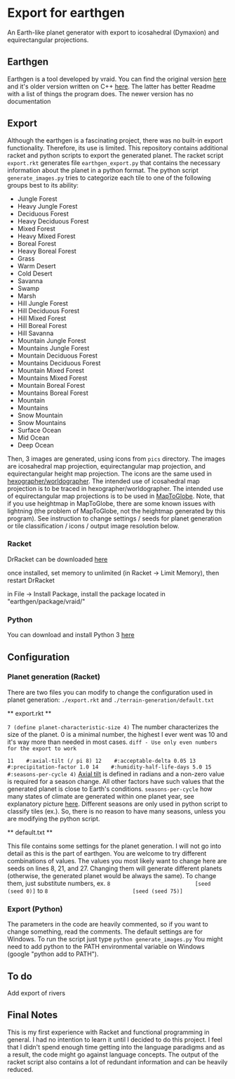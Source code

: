 Export for earthgen
=
An Earth-like planet generator with export to icosahedral (Dymaxion) and equirectangular projections.

Earthgen
-
Earthgen is a tool developed by vraid. You can find the original version [here](https://github.com/vraid/earthgen) and it's older version written on C++ [here](https://github.com/vraid/earthgen-old). The latter has better Readme with a list of things the program does. The newer version has no documentation

Export
-
Although the earthgen is a fascinating project, there was no built-in export functionality. Therefore, its use is limited. This repository contains additional racket and python scripts to export the generated planet. The racket script
`export.rkt` generates file `earthgen_export.py` that contains the necessary information about the planet in a python format. The python script `generate_images.py` tries to categorize each tile to one of the following groups best to its ability:

- Jungle Forest
- Heavy Jungle Forest
- Deciduous Forest
- Heavy Deciduous Forest
- Mixed Forest
- Heavy Mixed Forest
- Boreal Forest
- Heavy Boreal Forest
- Grass
- Warm Desert
- Cold Desert
- Savanna
- Swamp
- Marsh
- Hill Jungle Forest
- Hill Deciduous Forest
- Hill Mixed Forest
- Hill Boreal Forest
- Hill Savanna
- Mountain Jungle Forest
- Mountains Jungle Forest
- Mountain Deciduous Forest
- Mountains Deciduous Forest
- Mountain Mixed Forest
- Mountains Mixed Forest
- Mountain Boreal Forest
- Mountains Boreal Forest
- Mountain
- Mountains
- Snow Mountain
- Snow Mountains
- Surface Ocean
- Mid Ocean
- Deep Ocean

Then, 3 images are generated, using icons from `pics` directory. The images are icosahedral map projection, equirectangular map projection, and equirectangular height map projection. The icons are the same used in [hexographer/worldographer](https://www.hexographer.com/). The intended use of icosahedral map projection is to be traced in hexographer/worldographer. The intended use of equirectangular map projections is to be used in [MapToGlobe](https://www.maptoglobe.com/). Note, that if you use heightmap in MapToGlobe, there are some known issues with lightning (the problem of MapToGlobe, not the heightmap generated by this program). See instruction to change settings / seeds for planet generation or tile classification / icons / output image resolution below.

### Racket

DrRacket can be downloaded [here](https://download.racket-lang.org/)

once installed, set memory to unlimited (in Racket -> Limit Memory), then restart DrRacket

in File -> Install Package, install the package located in "earthgen/package/vraid/"

### Python

You can download and install Python 3 [here](https://www.python.org/downloads/)

Configuration
-
### Planet generation (Racket)

There are two files you can modify to change the configuration used in planet generation: `./export.rkt` and `./terrain-generation/default.txt`

** export.rkt **

`7 (define planet-characteristic-size 4)`
The number characterizes the size of the planet. 0 is a minimal number, the highest I ever went was 10 and it's way more than needed in most cases. ```diff - Use only even numbers for the export to work```

`11    #:axial-tilt (/ pi 8)
12    #:acceptable-delta 0.05
13    #:precipitation-factor 1.0
14    #:humidity-half-life-days 5.0
15    #:seasons-per-cycle 4)`
[Axial tilt](https://en.wikipedia.org/wiki/Axial_tilt) is defined in radians and a non-zero value is required for a season change. All other factors have such values that the generated planet is close to Earth's conditions. `seasons-per-cycle` how many states of climate are generated within one planet year, see explanatory picture [here](https://github.com/vraid/earthgen-old#seasonal-variation). Different seasons are only used in python script to classify tiles (ex.). So, there is no reason to have many seasons, unless you are modifying the python script.


** default.txt **

This file contains some settings for the planet generation. I will not go into detail as this is the part of earthgen. You are welcome to try different combinations of values. The values you most likely want to change here are seeds on lines 8, 21, and 27. Changing them will generate different planets (otherwise, the generated planet would be always the same). To change them, just substitute numbers, ex.
`8                           [seed (seed 0)]`
to
`8                           [seed (seed 75)]`

### Export (Python)
The parameters in the code are heavily commented, so if you want to change something, read the comments. The default settings are for Windows. To run the script just type
`python generate_images.py`
You might need to add python to the PATH environmental variable on Windows (google "python add to PATH").


To do
-
Add export of rivers

Final Notes
-
This is my first experience with Racket and functional programming in general. I had no intention to learn it until I decided to do this project. I feel that I didn't spend enough time getting into the language paradigms and as a result, the code might go against language concepts. The output of the racket script also contains a lot of redundant information and can be heavily reduced.